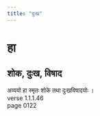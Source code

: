 ```yaml
---
title: "दुःख"
---
```


# हा
## शोक, दुःख, विषाद
अव्ययो हा स्मृतः शोके तथा दुःखविषादयोः ।<BR>verse 1.1.1.46<BR>page 0122

